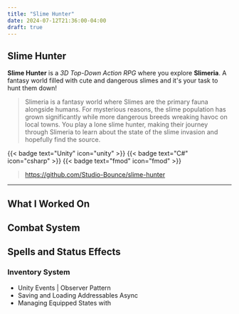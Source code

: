 ```yaml
---
title: "Slime Hunter"
date: 2024-07-12T21:36:00-04:00
draft: true
---
```


## Slime Hunter

**Slime Hunter** is a *3D Top-Down Action RPG* where you explore **Slimeria**. A fantasy world filled with cute and dangerous slimes and it's your task to hunt them down!

> Slimeria is a fantasy world where Slimes are the primary fauna alongside humans. For mysterious reasons, the slime population has grown significantly while more dangerous breeds wreaking havoc on local towns. You play a lone slime hunter, making their journey through Slimeria to learn about the state of the slime invasion and hopefully find the source.

{{< badge text="Unity" icon="unity" >}}
{{< badge text="C#" icon="csharp" >}}
{{< badge text="fmod" icon="fmod" >}}

> https://github.com/Studio-Bounce/slime-hunter

---

## What I Worked On

## Combat System

## Spells and Status Effects

### Inventory System

- Unity Events | Observer Pattern
- Saving and Loading Addressables Async
- Managing Equipped States with